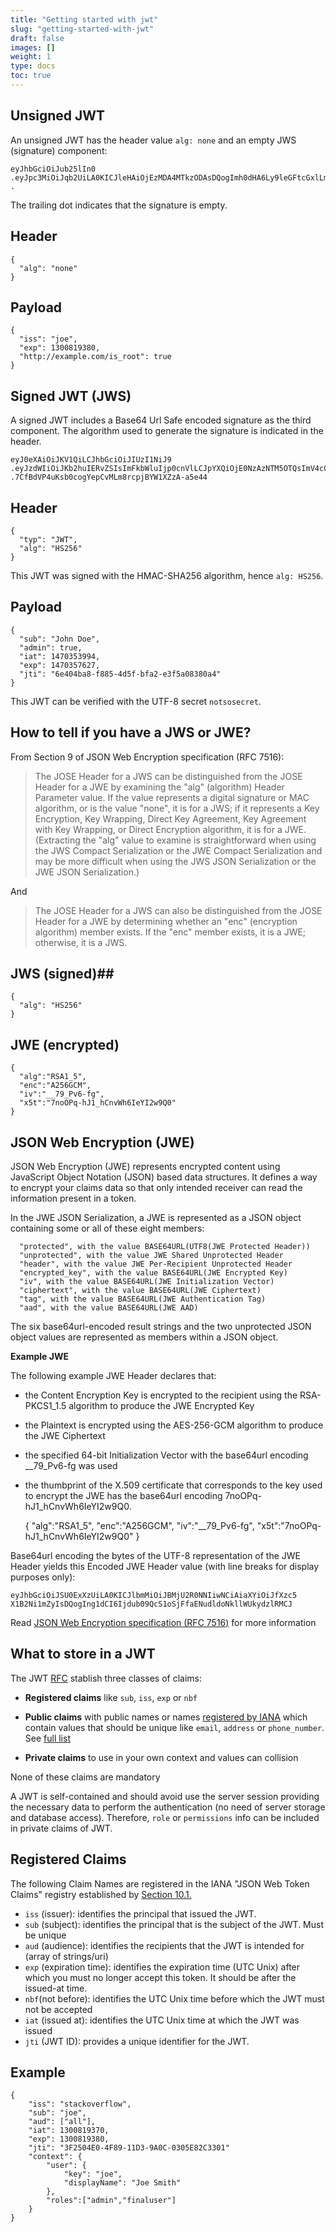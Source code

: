 ```yaml
---
title: "Getting started with jwt"
slug: "getting-started-with-jwt"
draft: false
images: []
weight: 1
type: docs
toc: true
---
```


## Unsigned JWT
An unsigned JWT has the header value `alg: none` and an empty JWS (signature) component:

    eyJhbGciOiJub25lIn0
    .eyJpc3MiOiJqb2UiLA0KICJleHAiOjEzMDA4MTkzODAsDQogImh0dHA6Ly9leGFtcGxlLmNvbS9pc19yb290Ijp0cnVlfQ
    .

The trailing dot indicates that the signature is empty.

## Header
<!-- language: lang-js -->
    {
      "alg": "none"
    }

## Payload
<!-- language: lang-js -->
    {
      "iss": "joe",
      "exp": 1300819380,
      "http://example.com/is_root": true
    }

## Signed JWT (JWS)
A signed JWT includes a Base64 Url Safe encoded signature as the third component. The algorithm used to generate the signature is indicated in the header.

    eyJ0eXAiOiJKV1QiLCJhbGciOiJIUzI1NiJ9
    .eyJzdWIiOiJKb2huIERvZSIsImFkbWluIjp0cnVlLCJpYXQiOjE0NzAzNTM5OTQsImV4cCI6MTQ3MDM1NzYyNywianRpIjoiNmU0MDRiYTgtZjg4NS00ZDVmLWJmYTItZTNmNWEwODM4MGE0In0
    .7CfBdVP4uKsb0cogYepCvMLm8rcpjBYW1XZzA-a5e44

## Header
<!-- language: lang-js -->
    {
      "typ": "JWT",
      "alg": "HS256"
    }

This JWT was signed with the HMAC-SHA256 algorithm, hence `alg: HS256`.

## Payload
<!-- language: lang-js -->
    {
      "sub": "John Doe",
      "admin": true,
      "iat": 1470353994,
      "exp": 1470357627,
      "jti": "6e404ba8-f885-4d5f-bfa2-e3f5a08380a4"
    }

This JWT can be verified with the UTF-8 secret `notsosecret`.

## How to tell if you have a JWS or JWE?
From Section 9 of JSON Web Encryption specification (RFC 7516):
> The JOSE Header for a JWS can be distinguished from the JOSE Header for a JWE by examining the "alg" (algorithm) Header Parameter value. If the value represents a digital signature or MAC algorithm, or is the value "none", it is for a JWS; if it represents a Key Encryption, Key Wrapping, Direct Key Agreement, Key Agreement with Key Wrapping, or Direct Encryption algorithm, it is for a JWE. (Extracting the "alg" value to examine is straightforward when using the JWS Compact Serialization or the JWE Compact Serialization and may be more difficult when using the JWS JSON Serialization or the JWE JSON Serialization.)

And 

> The JOSE Header for a JWS can also be distinguished from the JOSE Header for a JWE by determining whether an "enc" (encryption algorithm) member exists. If the "enc" member exists, it is a JWE; otherwise, it is a JWS.

## JWS  (signed)##

    {
      "alg": "HS256"
    }

## JWE (encrypted) ##

    {
      "alg":"RSA1_5",
      "enc":"A256GCM",
      "iv":"__79_Pv6-fg",
      "x5t":"7noOPq-hJ1_hCnvWh6IeYI2w9Q0"
    }



## JSON Web Encryption (JWE)
JSON Web Encryption (JWE) represents encrypted content using JavaScript Object Notation (JSON) based data structures. It defines a way to encrypt your claims data  so that only intended receiver can read the information present in a token.

In the JWE JSON Serialization, a JWE is represented as a JSON object containing some or all of these eight members:

      "protected", with the value BASE64URL(UTF8(JWE Protected Header))
      "unprotected", with the value JWE Shared Unprotected Header
      "header", with the value JWE Per-Recipient Unprotected Header
      "encrypted_key", with the value BASE64URL(JWE Encrypted Key)
      "iv", with the value BASE64URL(JWE Initialization Vector)
      "ciphertext", with the value BASE64URL(JWE Ciphertext)
      "tag", with the value BASE64URL(JWE Authentication Tag)
      "aad", with the value BASE64URL(JWE AAD)

The six base64url-encoded result strings and the two unprotected JSON
   object values are represented as members within a JSON object.

**Example JWE**

The following example JWE Header declares that:
- the Content Encryption Key is encrypted to the recipient using the RSA-PKCS1_1.5 algorithm to produce the JWE Encrypted Key
- the Plaintext is encrypted using the AES-256-GCM algorithm to produce the JWE Ciphertext
- the specified 64-bit Initialization Vector with the base64url encoding __79_Pv6-fg was used
- the thumbprint of the X.509 certificate that corresponds to the key used to encrypt the JWE has the base64url encoding 7noOPq-hJ1_hCnvWh6IeYI2w9Q0.


    {
     "alg":"RSA1_5",
     "enc":"A256GCM",
     "iv":"__79_Pv6-fg",
     "x5t":"7noOPq-hJ1_hCnvWh6IeYI2w9Q0"
    }

Base64url encoding the bytes of the UTF-8 representation of the JWE Header yields this Encoded JWE Header value (with line breaks for display purposes only):

    eyJhbGciOiJSU0ExXzUiLA0KICJlbmMiOiJBMjU2R0NNIiwNCiAiaXYiOiJfXzc5
    X1B2Ni1mZyIsDQogIng1dCI6Ijdub09QcS1oSjFfaENudldoNkllWUkydzlRMCJ

 Read [JSON Web Encryption specification (RFC 7516)][1] for more information


  [1]: https://tools.ietf.org/html/rfc7516

## What to store in a JWT
The JWT [RFC][1] stablish three classes of claims:

- **Registered claims** like `sub`, `iss`, `exp` or `nbf`

- **Public claims** with public names or names [registered by IANA][2] which contain values that should be unique like `email`, `address` or `phone_number`. See [full list][3]

- **Private claims** to use in your own context and values can collision

None of these claims are mandatory

A JWT is self-contained and should avoid use the server session providing the necessary data to perform the authentication (no need of server storage and database access). Therefore, `role` or `permissions` info can be included in private claims of JWT. 

Registered Claims
-----------------
The following Claim Names are registered in the IANA "JSON Web Token Claims" registry established by [Section 10.1.][2]

 - `iss` (issuer): identifies the principal that issued the JWT.
 - `sub` (subject): identifies the principal that is the subject of the JWT. Must be unique
 - `aud` (audience): identifies the recipients that the JWT is intended for (array of strings/uri)
 - `exp` (expiration time): identifies the expiration time (UTC Unix) after which you must no longer accept this token. It should be after the issued-at time.
 - `nbf`(not before): identifies the UTC Unix time before which the JWT must not be accepted   
 - `iat` (issued at): identifies the UTC Unix time at which the JWT was issued
 - `jti` (JWT ID): provides a unique identifier for the JWT.  

Example
-----------------

    {
        "iss": "stackoverflow",
        "sub": "joe",
        "aud": ["all"],
        "iat": 1300819370,
        "exp": 1300819380,
        "jti": "3F2504E0-4F89-11D3-9A0C-0305E82C3301"
        "context": {
            "user": {
                "key": "joe",
                "displayName": "Joe Smith"
            },
            "roles":["admin","finaluser"]
        }
    }


[1]: https://tools.ietf.org/html/rfc7519#page-8
  [2]: https://tools.ietf.org/html/rfc7519#section-10.1
  [3]: http://www.iana.org/assignments/jwt/jwt.xhtml

